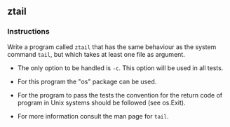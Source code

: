 ## ztail

### Instructions

Write a program called `ztail` that has the same behaviour as the system command `tail`, but which takes at least one file as argument.

- The only option to be handled is `-c`. This option will be used in all tests.

- For this program the "os" package can be used.

- For the program to pass the tests the convention for the return code of program in Unix systems should be followed (see os.Exit).

- For more information consult the man page for `tail`.
